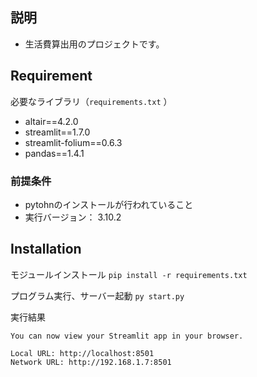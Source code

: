 ## 説明

* 生活費算出用のプロジェクトです。

## Requirement

必要なライブラリ（`requirements.txt` ）
 
* altair==4.2.0
* streamlit==1.7.0
* streamlit-folium==0.6.3
* pandas==1.4.1

### 前提条件

* pytohnのインストールが行われていること
* 実行バージョン： 3.10.2

## Installation

モジュールインストール
`pip install -r requirements.txt`


プログラム実行、サーバー起動
`py start.py`


実行結果
```
You can now view your Streamlit app in your browser.

Local URL: http://localhost:8501
Network URL: http://192.168.1.7:8501
```

